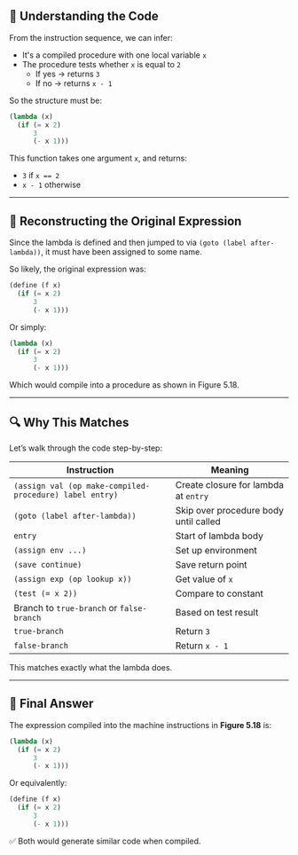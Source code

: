 ## 🧠 Understanding the Code

From the instruction sequence, we can infer:
- It's a compiled procedure with one local variable `x`
- The procedure tests whether `x` is equal to `2`
  - If yes → returns `3`
  - If no → returns `x - 1`

So the structure must be:

```scheme
(lambda (x)
  (if (= x 2)
      3
      (- x 1)))
```

This function takes one argument `x`, and returns:
- `3` if `x == 2`
- `x - 1` otherwise

---

## 📌 Reconstructing the Original Expression

Since the lambda is defined and then jumped to via `(goto (label after-lambda))`, it must have been assigned to some name.

So likely, the original expression was:

```scheme
(define (f x)
  (if (= x 2)
      3
      (- x 1)))
```

Or simply:

```scheme
(lambda (x)
  (if (= x 2)
      3
      (- x 1)))
```

Which would compile into a procedure as shown in Figure 5.18.

---

## 🔍 Why This Matches

Let’s walk through the code step-by-step:

| Instruction | Meaning |
|-------------|---------|
| `(assign val (op make-compiled-procedure) label entry)` | Create closure for lambda at `entry` |
| `(goto (label after-lambda))` | Skip over procedure body until called |
| `entry` | Start of lambda body |
| `(assign env ...)` | Set up environment |
| `(save continue)` | Save return point |
| `(assign exp (op lookup x))` | Get value of `x` |
| `(test (= x 2))` | Compare to constant |
| Branch to `true-branch` or `false-branch` | Based on test result |
| `true-branch` | Return `3` |
| `false-branch` | Return `x - 1` |

This matches exactly what the lambda does.

---

## 🎯 Final Answer

The expression compiled into the machine instructions in **Figure 5.18** is:

```scheme
(lambda (x)
  (if (= x 2)
      3
      (- x 1)))
```

Or equivalently:

```scheme
(define (f x)
  (if (= x 2)
      3
      (- x 1)))
```

✅ Both would generate similar code when compiled.
